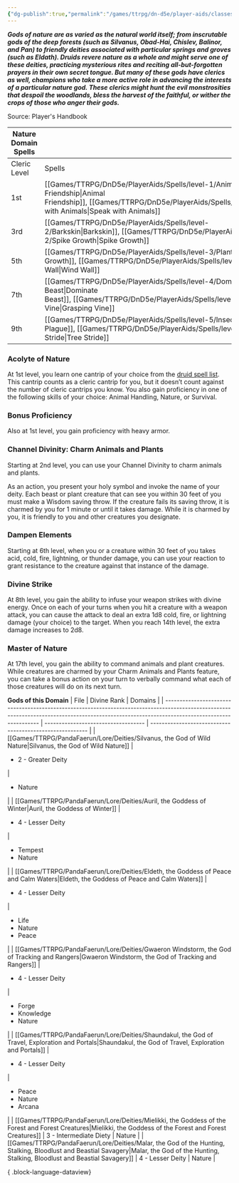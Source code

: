 ```yaml
---
{"dg-publish":true,"permalink":"/games/ttrpg/dn-d5e/player-aids/classes/class-specialisations/cleric-nature-domain/","tags":["TTRPG/DND/5e"]}
---
```



**_Gods of nature are as varied as the natural world itself; from inscrutable gods of the deep forests (such as Silvanus, Obad-Hai, Chislev, Balinor, and Pan) to friendly deities associated with particular springs and groves (such as Eldath). Druids revere nature as a whole and might serve one of these deities, practicing mysterious rites and reciting all-but-forgotten prayers in their own secret tongue. But many of these gods have clerics as well, champions who take a more active role in advancing the interests of a particular nature god. These clerics might hunt the evil monstrosities that despoil the woodlands, bless the harvest of the faithful, or wither the crops of those who anger their gods._**

Source: Player's Handbook

|Nature Domain Spells|   |
|---|---|
|Cleric Level|Spells|
|1st|[[Games/TTRPG/DnD5e/PlayerAids/Spells/level-1/Animal Friendship\|Animal Friendship]], [[Games/TTRPG/DnD5e/PlayerAids/Spells/level-1/Speak with Animals\|Speak with Animals]]|
|3rd|[[Games/TTRPG/DnD5e/PlayerAids/Spells/level-2/Barkskin\|Barkskin]], [[Games/TTRPG/DnD5e/PlayerAids/Spells/level-2/Spike Growth\|Spike Growth]] |
|5th|[[Games/TTRPG/DnD5e/PlayerAids/Spells/level-3/Plant Growth\|Plant Growth]], [[Games/TTRPG/DnD5e/PlayerAids/Spells/level-3/Wind Wall\|Wind Wall]] |
|7th|[[Games/TTRPG/DnD5e/PlayerAids/Spells/level-4/Dominate Beast\|Dominate Beast]], [[Games/TTRPG/DnD5e/PlayerAids/Spells/level-4/Grasping Vine\|Grasping Vine]]|
|9th|[[Games/TTRPG/DnD5e/PlayerAids/Spells/level-5/Insect Plague\|Insect Plague]], [[Games/TTRPG/DnD5e/PlayerAids/Spells/level-5/Tree Stride\|Tree Stride]]|

### Acolyte of Nature

At 1st level, you learn one cantrip of your choice from the [druid spell list](http://dnd5e.wikidot.com/spells:druid). This cantrip counts as a cleric cantrip for you, but it doesn’t count against the number of cleric cantrips you know. You also gain proficiency in one of the following skills of your choice: Animal Handling, Nature, or Survival.

### Bonus Proficiency

Also at 1st level, you gain proficiency with heavy armor.

### Channel Divinity: Charm Animals and Plants

Starting at 2nd level, you can use your Channel Divinity to charm animals and plants.

As an action, you present your holy symbol and invoke the name of your deity. Each beast or plant creature that can see you within 30 feet of you must make a Wisdom saving throw. If the creature fails its saving throw, it is charmed by you for 1 minute or until it takes damage. While it is charmed by you, it is friendly to you and other creatures you designate.

### Dampen Elements

Starting at 6th level, when you or a creature within 30 feet of you takes acid, cold, fire, lightning, or thunder damage, you can use your reaction to grant resistance to the creature against that instance of the damage.

### Divine Strike

At 8th level, you gain the ability to infuse your weapon strikes with divine energy. Once on each of your turns when you hit a creature with a weapon attack, you can cause the attack to deal an extra 1d8 cold, fire, or lightning damage (your choice) to the target. When you reach 14th level, the extra damage increases to 2d8.

### Master of Nature

At 17th level, you gain the ability to command animals and plant creatures. While creatures are charmed by your Charm Animals and Plants feature, you can take a bonus action on your turn to verbally command what each of those creatures will do on its next turn.

**Gods of this Domain**
| File                                                                                                                                                                                           | Divine Rank                         | Domains                                                  |
| ---------------------------------------------------------------------------------------------------------------------------------------------------------------------------------------------- | ----------------------------------- | -------------------------------------------------------- |
| [[Games/TTRPG/PandaFaerun/Lore/Deities/Silvanus, the God of Wild Nature\|Silvanus, the God of Wild Nature]]                                                                                 | <ul><li>2 - Greater Deity</li></ul> | <ul><li>Nature</li></ul>                                 |
| [[Games/TTRPG/PandaFaerun/Lore/Deities/Auril, the Goddess of Winter\|Auril, the Goddess of Winter]]                                                                                         | <ul><li>4 - Lesser Deity</li></ul>  | <ul><li>Tempest</li><li>Nature</li></ul>                 |
| [[Games/TTRPG/PandaFaerun/Lore/Deities/Eldeth, the Goddess of Peace and Calm Waters\|Eldeth, the Goddess of Peace and Calm Waters]]                                                         | <ul><li>4 - Lesser Deity</li></ul>  | <ul><li>Life</li><li>Nature</li><li>Peace</li></ul>      |
| [[Games/TTRPG/PandaFaerun/Lore/Deities/Gwaeron Windstorm, the God of Tracking and Rangers\|Gwaeron Windstorm, the God of Tracking and Rangers]]                                             | <ul><li>4 - Lesser Deity</li></ul>  | <ul><li>Forge</li><li>Knowledge</li><li>Nature</li></ul> |
| [[Games/TTRPG/PandaFaerun/Lore/Deities/Shaundakul, the God of Travel, Exploration and Portals\|Shaundakul, the God of Travel, Exploration and Portals]]                                     | <ul><li>4 - Lesser Deity</li></ul>  | <ul><li>Peace</li><li>Nature</li><li>Arcana</li></ul>    |
| [[Games/TTRPG/PandaFaerun/Lore/Deities/Mielikki, the Goddess of the Forest and Forest Creatures\|Mielikki, the Goddess of the Forest and Forest Creatures]]                                 | 3 - Intermediate Diety              | Nature                                                   |
| [[Games/TTRPG/PandaFaerun/Lore/Deities/Malar, the God of the Hunting, Stalking, Bloodlust and Beastial Savagery\|Malar, the God of the Hunting, Stalking, Bloodlust and Beastial Savagery]] | 4 - Lesser Deity                    | Nature                                                   |

{ .block-language-dataview}
